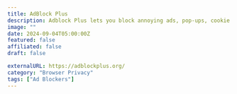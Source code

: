 ```yaml
---
title: AdBlock Plus
description: Adblock Plus lets you block annoying ads, pop-ups, cookie banners and trackers on websites.
image: ""
date: 2024-09-04T05:00:00Z
featured: false
affiliated: false
draft: false

externalURL: https://adblockplus.org/
category: "Browser Privacy"
tags: ["Ad Blockers"]
---
```

